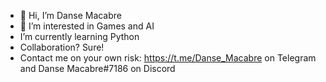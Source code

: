 - 👋 Hi, I’m Danse Macabre
- 👀 I’m interested in Games and AI
- I’m currently learning Python
- Collaboration? Sure! 
- Contact me on your own risk:
https://t.me/Danse_Macabre on Telegram and Danse Macabre#7186 on Discord
